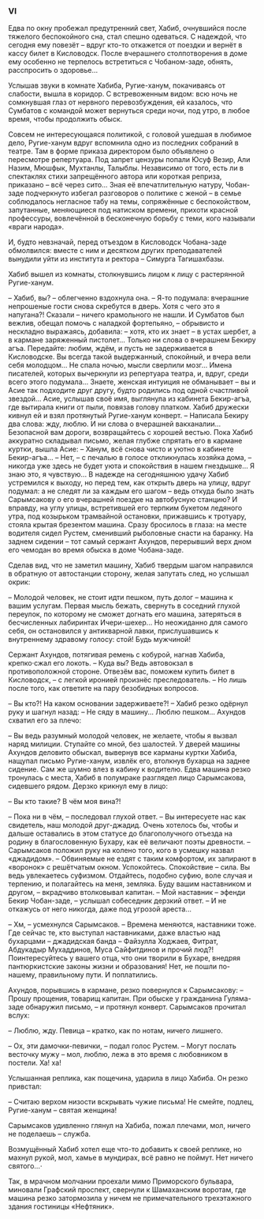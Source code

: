 ### VI

Едва по окну пробежал предутренний свет, Хабиб, очнувшийся после тяжелого беспокойного сна, стал спешно одеваться.
С надеждой, что сегодня ему повезёт – вдруг кто-то откажется от поездки и вернёт в кассу билет в Кисловодск.
После вчерашнего столпотворения в доме ему особенно не терпелось встретиться с Чобаном-заде, обнять, расспросить о здоровье… 

Услышав звуки в комнате Хабиба, Ругие-ханум, покачиваясь от слабости, вышла в коридор.
С встревоженным видом: всю ночь не сомкнувшая глаз от нервного перевозбуждения, ей казалось, что Сумбатов с командой может вернуться среди ночи, под утро, в любое время, чтобы продолжить обыск.

Совсем не интересующаяся политикой, с головой ушедшая в любимое дело, Ругие-ханум вдруг вспомнила одно из последних собраний в театре.
Там в форме приказа директором было объявлено о пересмотре репертуара.
Под запрет цензуры попали Юсуф Везир, Али Назим, Мюшфык, Мухтанлы, Талыблы.
Независимо от того, есть ли в спектаклях стихи запрещённого автора или короткая реприза, приказано – всё через сито…
Зная её впечатлительную натуру, Чобан-заде подчеркнуто избегал разговоров о политике с женой – в семье соблюдалось негласное табу на темы, сопряжённые с беспокойством, запутанные, меняющиеся под натиском времени, прихоти красной профессуры, вовлечённой в бесконечную борьбу с теми, кого называли «враги народа».

И, будто невзначай, перед отъездом в Кисловодск Чобана-заде обмолвился: вместе с ним и десятком других преподавателей вынудили уйти из института и ректора – Симурга Тагишахбазы.

Хабиб вышел из комнаты, столкнувшись лицом к лицу с растерянной Ругие-ханум. 

– Хабиб, вы? – облегченно вздохнула она. – Я-то подумала: вчерашние непрошеные гости снова скребутся в дверь.
Хотя с чего это я напугана?!
Сказали – ничего крамольного не нашли.
И Сумбатов был вежлив, обещал помочь с наладкой фортепьяно, – обрывисто и нескладно выражаясь, добавила: – хотя, кто их знает – в устах шербет, a в кармане заряженный пистолет...
Только ни слова о вчерашнем Бекиру агъа.
Передайте: любим, ждём, и пусть не задерживается в Кисловодске.
Вы всегда такой выдержанный, спокойный, и вчера вели себя молодцом…
Не спала ночью, мысли сверлили мозг...
Имена писателей, которых вычеркнули из репертуара театра, и, вдруг, среди всего этого подумала...
Знаете, женская интуиция не обманывает – вы и Асие так подходите друг другу, будто родились под одной счастливой звездой... 
Асие, услышав своё имя, выглянула из кабинета Бекир-агъа, где вытирала книги от пыли, повязав голову платком. 
Хабиб дружески кивнул ей и взял протянутый Ругие-ханум конверт. 
– Написала Бекиру два слова: жду, люблю.
И ни слова о вчерашней вакханалии...
Безопасной вам дороги, возвращайтесь с хорошей вестью. 
Пока Хабиб аккуратно складывал письмо, желая глубже спрятать его в кармане куртки, вышла Асие: 
– Ханум, всё снова чисто и уютно в кабинете Бекир-агъа… 
– Нет, – с печалью в голосе откликнулась хозяйка дома, – никогда уже здесь не будет уюта и спокойствия в нашем гнездышке…
Я знаю это, я чувствую... 
В надежде на сегодняшнюю удачу Хабиб устремился к выходу, но перед тем, как открыть дверь на улицу, вдруг подумал: а не следят ли за каждым его шагом – ведь откуда было знать Сарымсакову о его вчерашней поездке на автобусную станцию? 
И вправду, на углу улицы, встретившей его терпким букетом ледяного утра, под козырьком трамвайной остановки, прижавшись к тротуару, стояла крытая брезентом машина.
Сразу бросилось в глаза: на месте водителя сидел Рустем, сменивший рыболовные снасти на баранку.
На заднем сидении – тот самый сержант Ахундов, перерывший верх дном его чемодан во время обыска в доме Чобана-заде.

Сделав вид, что не заметил машину, Хабиб твердым шагом направился в обратную от автостанции сторону, желая запутать след, но услышал окрик:

– Молодой человек, не стоит идти пешком, путь долог – машина к вашим услугам. 
Первая мысль бежать, свернуть в соседний глухой переулок, по которому не сможет догнать его машина, затеряться в бесчисленных лабиринтах Ичери-шехер...
Но неожиданно для самого себя, он остановился у антикварной лавки, прислушавшись к внутреннему здравому голосу: стой!
Будь мужчиной!

Сержант Ахундов, потягивая ремень с кобурой, нагнав Хабиба, крепко·сжал его локоть. 
– Куда вы?
Ведь автовокзал в противоположной стороне.
Отвезём вас, поможем купить билет в Кисловодск, – с легкой иронией произнёс преследователь. – Но лишь после того, как ответите на пару безобидных вопросов.

– Вы кто?!
На каком основании задерживаете?! – Хабиб резко одёрнул руку и шагнул назад: – Не сяду в машину...
Люблю пешком... 
Ахундов схватил его за плечо:

– Вы ведь разумный молодой человек, не желаете, чтобы я вызвал наряд милиции.
Ступайте со мной, без шалостей. 
У дверей машины Ахундов деловито обыскал, вывернув все карманы куртки Хабиба, нащупал письмо Ругие-ханум, извлёк его, втолкнув бухарца на заднее сидение.
Сам же шумно влез в кабину к водителю. 
Едва машина резко тронулась с места, Хабиб в полумраке разглядел лицо Сарымсакова, сидевшего рядом.
Дерзко крикнул ему в лицо:

– Вы кто такие?
В чём моя вина?!

– Пока ни в чём, – последовал глухой ответ. – Вы интересуете нас как свидетель, наш молодой друг-джадид.
Очень хотелось бы, чтобы и дальше оставались в этом статусе до благополучного отъезда на родину в благословенную Бухару, как её величают поэты древности. – Сарымсаков положил руку на колено того, кого в усмешку назвал «джадидом». – Обвиняемые не ездят с таким комфортом, их запирают в «воронок» с решётчатым окном.
Успокойтесь.
Спокойствие – сила.
Вы ведь увлекаетесь суфизмом.
Отдайтесь, подобно суфию, воле случая и терпению, и полагайтесь на меня, земляка.
Буду вашим наставником и другом, – вкрадчиво втолковывал капитан. 
– Мой наставник – эфенди Бекир Чобан-заде, – услышал собеседник дерзкий ответ. – И не откажусь от него никогда, даже под угрозой ареста...

– Хм, – усмехнулся Сарымсаков. – Времена меняются, наставники тоже.
Где сейчас те, кто выступал наставниками, даже властью над бухарцами – джадидская банда – Файзулла Ходжаев, Фитрат, Абдукадыр Мухаддинов, Муса Сайфитдинов и прочий люд?!
Поинтересуйтесь у вашего отца, что они творили в Бухаре, внедряя пантюркистские законы жизни и образования!
Нет, не пошли по-нашему, правильному пути.
И поплатились.

Ахундов, порывшись в кармане, резко повернулся к Сарымсакову: 
– Прошу прощения, товарищ капитан.
При обыске у гражданина Гуляма-заде обнаружил письмо, – и протянул конверт. 
Сарымсаков прочитал вслух:

– Люблю, жду.
Певица – кратко, как по нотам, ничего лишнего.

– Ох, эти дамочки-певички, – подал голос Рустем. – Могут послать весточку мужу – мол, люблю, лежа в это время с любовником в постели.
Ха! ха!

Услышанная реплика, как пощечина, ударила в лицо Хабиба.
Он резко привстал:

– Считаю верхом низости вскрывать чужие письма!
Не смейте, подлец, Ругие-ханум – святая женщина!

Сарымсаков удивленно глянул на Хабиба, пожал плечами, мол, ничего не поделаешь – служба.

Возмущённый Хабиб хотел еще что-то добавить к своей реплике, но махнул рукой, мол, хамье в мундирах, всё равно не поймут.
Нет ничего святого…·

Так, в мрачном молчании проехали мимо Приморского бульвара, миновали Графский проспект, свернули к Шамаханским воротам, где машина резко затормозила у ничем не примечательного трехэтажного здания гостиницы «Нефтяник».
